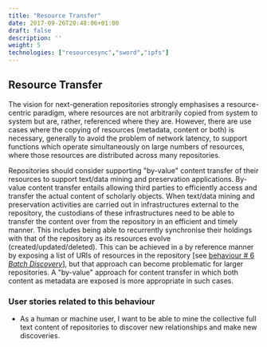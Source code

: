 ```yaml
---
title: "Resource Transfer"
date: 2017-09-26T20:48:06+01:00
draft: false
description: ''
weight: 5
technologies: ["resourcesync","sword","ipfs"]
---
```


## Resource Transfer

The vision for next-generation repositories strongly emphasises a resource-centric paradigm, where resources are not arbitrarily copied from system to system but are, rather, referenced where they are. However, there are use cases where the copying of resources (metadata, content or both) is necessary, generally to avoid the problem of network latency, to support functions which operate simultaneously on large numbers of resources, where those resources are distributed across many repositories.

Repositories should consider supporting "by-value" content transfer of their resources to support text/data mining and preservation applications. By-value content transfer entails allowing third parties to efficiently access and transfer the actual content of scholarly objects. When text/data mining and preservation activities are carried out in infrastructures external to the repository, the custodians of these infrastructures need to be able to transfer the content over from the repository in an efficient and timely manner. This includes being able to  recurrently synchronise their holdings with that of the repository as its resources evolve (created/updated/deleted). This can be achieved in a by reference manner by exposing a list of URIs of resources in the repository [see [behaviour # 6 *Batch Discovery*](/behaviour/batch-discovery/)], but that approach can become problematic for larger repositories. A "by-value" approach for content transfer in which both content as metadata are exposed is more appropriate in such cases. 


### User stories related to this behaviour
* As a human or machine user, I want to be able to mine the collective full text content of repositories to discover new relationships and make new discoveries.


